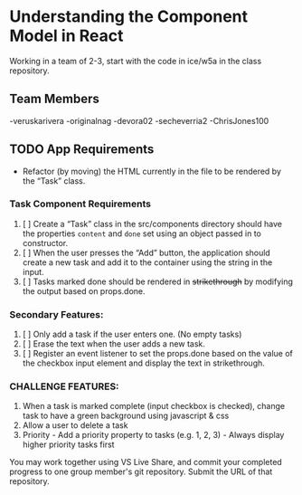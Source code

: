 # Understanding the Component Model in React
Working in a team of 2-3, start with the code in ice/w5a in the class repository.

## Team Members
-veruskarivera
-originalnag
-devora02
-secheverria2
-ChrisJones100


## TODO App Requirements

  - Refactor (by moving) the HTML currently in the file to be rendered by the “Task” class.
### Task Component Requirements
  1. [ ] Create a “Task” class in the src/components directory should have the properties `content` and `done` set using an object passed in to constructor.
  1. [ ] When the user presses the “Add” button, the application should create a new task and add it to the container using the string in the input.
  1. [ ] Tasks marked done should be rendered in ~~strikethrough~~ by modifying the output based on props.done.

### Secondary Features:
   1. [ ] Only add a task if the user enters one. (No empty tasks)
   1. [ ] Erase the text when the user adds a new task.
   1. [ ] Register an event listener to set the props.done based on the value of the checkbox input element and display the text in strikethrough.
  
### CHALLENGE FEATURES:
  1. When a task is marked complete (input checkbox is checked), change task to have a green background using javascript & css
  1. Allow a user to delete a task
  1.  Priority
     - Add a priority property to tasks (e.g. 1, 2, 3)
     - Always display higher priority tasks first

You may work together using VS Live Share, and commit your completed progress to one group member's git repository. Submit the URL of that repository.